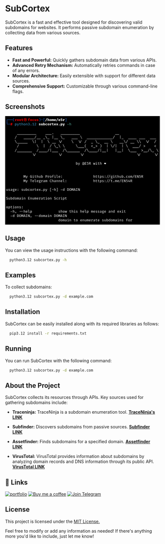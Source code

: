 
# SubCortex

SubCortex is a fast and effective tool designed for discovering valid subdomains for websites. It performs passive subdomain enumeration by collecting data from various sources.


## Features

- **Fast and Powerful:** Quickly gathers subdomain data from various APIs.
- **Advanced Retry Mechanism:** Automatically retries commands in case of any errors.
- **Modular Architecture:** Easily extensible with support for different data sources.
- **Comprehensive Support:** Customizable through various command-line flags.


## Screenshots

![App Screenshot](https://raw.githubusercontent.com/EN5R/SubCortex/main/SubCortex.png)


## Usage

You can view the usage instructions with the following command:

```bash
  python3.12 subcortex.py -h
```

## Examples

To collect subdomains:

```bash
  python3.12 subcortex.py -d example.com
```
## Installation

SubCortex can be easily installed along with its required libraries as follows:

```bash
  pip3.12 install -r requirements.txt
```
    
## Running

You can run SubCortex with the following command:

```bash
  python3.12 subcortex.py -d example.com
```


## About the Project

SubCortex collects its resources through APIs. Key sources used for gathering subdomains include:

- **Traceninja:** TraceNinja is a subdomain enumeration tool. [**TraceNinja's LINK**](https://github.com/mohdh34m/TraceNinja)

- **Subfinder:** Discovers subdomains from passive sources. [**Subfinder LINK**](https://github.com/projectdiscovery/subfinder)

- **Assetfinder:** Finds subdomains for a specified domain. [**Assetfinder LINK**](https://github.com/projectdiscovery/subfinder)

- **VirusTotal:** VirusTotal provides information about subdomains by analyzing domain records and DNS information through its public API. [**VirusTotal LINK**](https://www.virustotal.com/gui/my-apikey)

## 🔗 Links
[![portfolio](https://img.shields.io/badge/my_portfolio-000?style=for-the-badge&logo=ko-fi&logoColor=white)](https://github.com/EN5R/)
[![Buy me a coffee](https://img.shields.io/badge/Buy%20me%20a%20coffee-FFDD00?style=for-the-badge&logo=buymeacoffee&logoColor=000000)](https://www.buymeacoffee.com/EN5R)
[![Join Telegram](https://img.shields.io/badge/Join%20Telegram-0088cc?style=for-the-badge&logo=telegram&logoColor=white)](https://t.me/+K3G9CJmZfShmOGI0)

## License

This project is licensed under the [MIT License.](https://raw.githubusercontent.com/EN5R/SubCortex/main/LICENSE)

Feel free to modify or add any information as needed! If there's anything more you'd like to include, just let me know!

